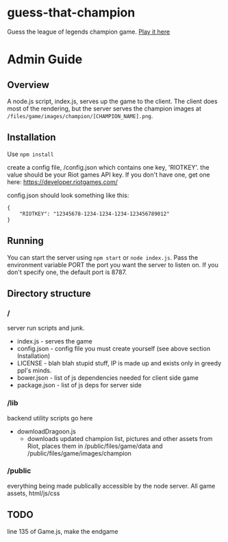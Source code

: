 # guess-that-champion
Guess the league of legends champion game. [Play it here](http://www.teamrpc.info/projects/guess-that-champion/public/game.html)


# Admin Guide

## Overview

A node.js script, index.js, serves up the game to the client. The client does most of the rendering, but the server serves the champion images at `/files/game/images/champion/[CHAMPION_NAME].png`.

## Installation

Use `npm install`

create a config file, /config.json which contains one key, 'RIOTKEY'. the value should be your Riot games API key. If you don't have one, get one here: https://developer.riotgames.com/

config.json should look something like this:

    {
        "RIOTKEY": "12345678-1234-1234-1234-123456789012"
    }

## Running

You can start the server using `npm start` or `node index.js`. Pass the environment variable PORT the port you want the server to listen on. If you don't specify one, the default port is 8787.

## Directory structure

### /

server run scripts and junk.

  - index.js - serves the game
  - config.json - config file you must create yourself (see above section Installation)
  - LICENSE - blah blah stupid stuff, IP is made up and exists only in greedy ppl's minds.
  - bower.json - list of js dependencies needed for client side game
  - package.json - list of js deps for server side

### /lib

backend utility scripts go here

  - downloadDragoon.js
    - downloads updated champion list, pictures and other assets from Riot, places them in /public/files/game/data and /public/files/game/images/champion

### /public

everything being made publically accessible by the node server. All game assets, html/js/css


## TODO

line 135 of Game.js, make the endgame
